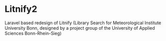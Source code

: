 # Litnify2

Laravel based redesign of Litnify (Library Search for Meteorological Institute University Bonn, designed by a project group of the University of Applied Sciences Bonn-Rhein-Sieg)



